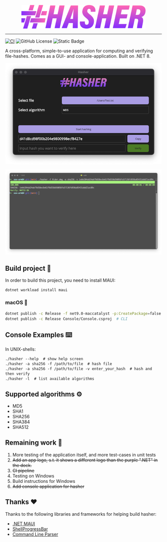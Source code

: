 <p align="center">
  <img src="docs/res/logo.png" style="width: 400px" />
</p>
<hr/>

[![CI](https://github.com/larsjuvik/hasher/actions/workflows/CI.yml/badge.svg)](https://github.com/larsjuvik/hasher/actions/workflows/CI.yml)
![GitHub License](https://img.shields.io/github/license/larsjuvik/hasher)
![Static Badge](https://img.shields.io/badge/made_with-C%23-blue)

A cross-platform, simple-to-use application for computing and verifying file-hashes.
Comes as a GUI- and console-application. Built on .NET 8.

<p align="center">
  <img src="docs/res/Hasher_GUI.png" style="width: 700px" />
</p>
<p align="center" >
  <img src="docs/res/Hasher_Console.png" style="width: 668px" />
</p>

## Build project :hammer:

In order to build this project, you need to install MAUI:

```shell
dotnet workload install maui
```

### macOS :apple:

```bash
dotnet publish -c Release -f net9.0-maccatalyst -p:CreatePackage=false Hasher/Hasher.csproj # GUI
dotnet publish -c Release Console/Console.csproj  # CLI
```

## Console Examples :keyboard:

In UNIX-shells:

```shell
./hasher --help  # show help screen
./hasher -a sha256 -f /path/to/file  # hash file
./hasher -a sha256 -f /path/to/file -v enter_your_hash  # hash and then verify
./hasher -l  # list available algorithms
```

## Supported algorithms :gear:

- MD5
- SHA1
- SHA256
- SHA384
- SHA512

## Remaining work 🚧

1. More testing of the application itself, and more test-cases in unit tests
2. ~~Add an app logo, s.t. it shows a different logo than the purple ".NET" in the dock.~~
3. ~~CI pipeline~~
4. Testing on Windows
5. Build instructions for Windows
6. ~~Add console application for hasher~~

## Thanks :heart:

Thanks to the following libraries and frameworks for helping build hasher:

- [.NET MAUI](https://github.com/dotnet/maui)
- [ShellProgressBar](https://github.com/Mpdreamz/shellprogressbar)
- [Command Line Parser](https://github.com/commandlineparser/commandline)
